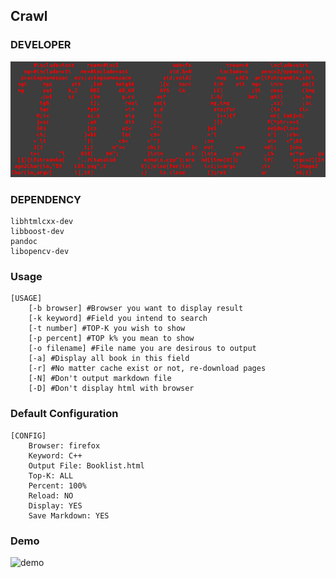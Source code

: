 ## Crawl
### DEVELOPER
![pic](./IDLER.png)
### DEPENDENCY
```
libhtmlcxx-dev
libboost-dev
pandoc
libopencv-dev
```

### Usage
```
[USAGE]
	[-b browser] #Browser you want to display result
	[-k keyword] #Field you intend to search
	[-t number] #TOP-K you wish to show
	[-p percent] #TOP k% you mean to show
	[-o filename] #File name you are desirous to output
	[-a] #Display all book in this field
	[-r] #No matter cache exist or not, re-download pages
	[-N] #Don't output markdown file
	[-D] #Don't display html with browser

```
### Default Configuration
```
[CONFIG]
	Browser: firefox
	Keyword: C++
	Output File: Booklist.html
	Top-K: ALL
	Percent: 100% 
	Reload: NO
	Display: YES
	Save Markdown: YES

```
### Demo
![demo](./crawl.gif)

